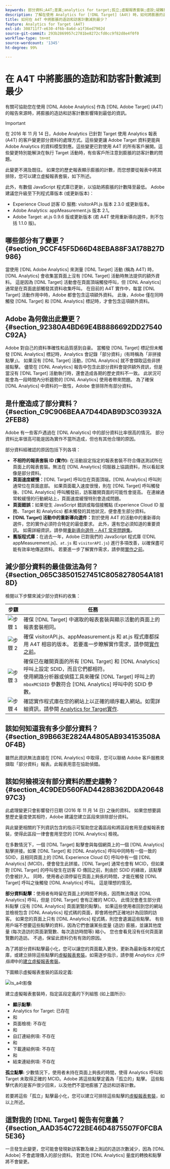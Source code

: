 ```yaml
---
keywords: 部分資料;A4T;差異;analytics for target;孤立;虛擬報表套裝;虛設;疑難排解;未拼接;膨脹;未指定
description: 了解在使用 Analytics for [!DNL Target] (A4t) 時，如何將膨脹的造訪和訪客計數影響降到最低。 了解什麼是「部分資料」以及如何使其減少。
title: 如何在 A4T 中將膨脹的造訪和訪客計數減到最少？
feature: Analytics for Target (A4T)
exl-id: 308711f7-e630-4f6b-8a6d-a1f36ed7902d
source-git-commit: 293b2869957c2781be8272cfd0cc9f82d8e4f0f0
workflow-type: tm+mt
source-wordcount: '1345'
ht-degree: 99%

---
```


# 在 A4T 中將膨脹的造訪和訪客計數減到最少

有關可協助您在使用 [!DNL Adobe Analytics] 作為 [!DNL Adobe Target] (A4T) 的報告來源時，將膨脹的造訪和訪客計數影響降到最低的資訊。

>[!IMPORTANT]
>在 2016 年 11 月 14 日，Adobe Analytics 已針對 Target 使用 Analytics 報表 (A4T) 的客戶變更部分資料的處理方式。這些變更讓 Adobe Target 資料更能與 Adobe Analytics 的資料模型對應。這些變更已對使用 A4T 的所有客戶展開。這些變更特別能解決在執行 Target 活動時，有些客戶所注意到膨脹的訪客計數的問題。
>
>此變更不溯及既往。 如果您的歷史報表顯示膨脹的計數，而您想要從報表中將其排除，您可以建立虛擬報表套裝，如下所述。
>
>此外，有數個 JavaScript 程式庫已更新，以協助將膨脹的計數降至最低。 Adobe 建議您升級至下列程式庫版本 (或更新版本)：
>
>* Experience Cloud 訪客 ID 服務: visitorAPI.js 版本 2.3.0 或更新版本。
>* Adobe Analytics: appMeasurement.js 版本 2.1。
>* Adobe Target: at.js 0.9.6 版或更新版本 (若 A4T 使用重新導向選件，則不包括 1.1.0 版)。


## 哪些部分有了變更？ {#section_9CCF45F5D66D48EBA88F3A178B27D986}

當使用 [!DNL Adobe Analytics] 來測量 [!DNL Target] 活動 (稱為 A4T) 時，[!DNL Analytics] 會收集當頁面上沒有 [!DNL Target] 活動時無法提供的額外資料。 這是因為 [!DNL Target] 活動會在頁面頂端觸發呼叫，但 [!DNL Analytics] 通常是在頁面底部觸發其資料收集呼叫。 在目前的 A4T 實作中，每當 [!DNL Target] 活動作用中時，Adobe 都會包含這項額外資料。 此後，Adobe 僅在同時觸發 [!DNL Target] 和 [!DNL Analytics] 標記時，才會包含這項額外資料。

## Adobe 為何做出此變更？ {#section_92380A4BD69E4B8886692DD27540C92A}

Adobe 對自己的資料準確性和品質感到自豪。 當觸發 [!DNL Target] 標記但未觸發 [!DNL Analytics] 標記時，Analytics 會記錄「部分資料」(有時稱為「非拼接點擊」)。 如果沒有 [!DNL Target] 活動，[!DNL Analytics] 就不會擷取這些非拼接點擊。 儘管在 [!DNL Analytics] 報告中包含此部分資料會提供額外資訊，但是當沒有 [!DNL Target] 活動執行時，還會造成各期的歷史資料不一致。 此狀況可能會為一段時間內分析趨勢的 [!DNL Analytics] 使用者帶來問題。 為了確保 [!DNL Analytics] 中資料的一致性，Adobe 會排除所有部分資料。

## 是什麼造成了部分資料？ {#section_C9C906BEAA7D44DAB9D3C03932A2FEB8}

Adobe 有一些客戶遇過在 [!DNL Analytics] 中的部分資料比率很高的情況。 部分資料比率很高可能是因為實作不當所造成，但也有其他合理的原因。

部分資料經確認的原因包括下列各項：

* **不相符的報表套裝 ID (實作):** 在活動設定指定的報表套裝不符合傳送測試所在頁面上的報表套裝。無法在 [!DNL Analytics] 伺服器上協調資料，所以看起來像是部分資料。
* **頁面速度緩慢：**[!DNL Target] 呼叫位在頁面頂端，[!DNL Analytics] 呼叫則通常位在頁面底部。 如果頁面載入速度很慢，則在 [!DNL Target] 呼叫觸發後、[!DNL Analytics] 呼叫觸發前，訪客離開頁面的可能性會提高。 在連線通常較緩慢的行動網站上，頁面速度緩慢特別會造成問題。
* **頁面錯誤：**&#x200B;如果發生 JavaScript 錯誤或每個接觸點 (Experience Cloud ID 服務、Target 和 Analytics) 都未觸發的其他狀況，便會產生部分資料。
* **[!DNL Target] 活動中的重新導向選件：**&#x200B;對於使用 A4T 的活動中的重新導向選件，您的實作必須符合特定的最低要求。 此外，還有您必須知道的重要資訊。 如需詳細資訊，請參閱[重新導向選件 - A4T 常見問題集](/help/main/c-integrating-target-with-mac/a4t/r-a4t-faq/a4t-faq-redirect-offers.md#section_FA9384C2AA9D41EDBCE263FFFD1D9B58)。
* **舊版程式庫：**&#x200B;在過去一年，Adobe 已對我們的 JavaScript 程式庫 ([!DNL appMeasurement.js]、`at.js` 和 `visitorAPI.js`) 進行多項改善，以確保盡可能有效率地傳送資料。 若要進一步了解實作需求，請參閱[實作之前](/help/main/c-integrating-target-with-mac/a4t/before-implement.md#concept_046BC89C03044417A30B63CE34C22543)。

## 減少部分資料的最佳做法為何？ {#section_065C38501527451C8058278054A1818D}

檢閱以下步驟來減少部分資料的收集：

| 步驟 | 任務 |
| --- | --- |
| ![步驟 1](assets/step1_icon.png) | 確保 [!DNL Target] 中選取的報表套裝與顯示活動的頁面上的報表套裝相同。 |
| ![步驟 2](assets/step2_icon.png) | 確保 visitorAPI.js、appMeasurement.js 和 at.js 程式庫都採用 A4T 相容的版本。 若要進一步瞭解實作需求，請參閱[實作之前](/help/main/c-integrating-target-with-mac/a4t/before-implement.md)。 |
| ![步驟 3](assets/step3_icon.png) | 確保已在離開頁面的所有 [!DNL Target] 和 [!DNL Analytics] 呼叫上設定 SDID，而且它們都相符。<br/>使用網路分析器或偵錯工具來確保 [!DNL Target] 呼叫上的 `mboxMCSDID` 參數符合 [!DNL Analytics] 呼叫中的 SDID 參數。 |
| ![步驟 4](assets/step4_icon.png) | 確認實作程式庫在您的網站上以正確的順序載入網站。如需詳細資訊，請參閱 [Analytics for Target實作](/help/main/c-integrating-target-with-mac/a4t/a4timplementation.md). |

## 該如何知道我有多少部分資料？ {#section_89B663E2824A4805AB934153508A0F4B}

雖然此資訊無法直接在 [!DNL Analytics] 中取得，您可以聯絡 Adobe 客戶服務來擷取「部分資料」報表。此報表用意在協助偵錯。

## 該如何檢視沒有部分資料的歷史趨勢？ {#section_4C9DED560FAD4428B362DDA2064897C3}

此處理變更只會影響發行日期 (2016 年 11 月 14 日) 之後的資料。 如果您想要調整歷史量度使其相符，Adobe 建議您建立區段來排除部分資料。

與此變更相關的下列資訊包含的指示可幫助您定義區段和將區段套用至虛擬報表套裝，使得此區段一律會套用至您的 [!DNL Analytics] 檢視。

在多數情況下，一個 [!DNL Target] 點擊會與每個網頁上的一個 [!DNL Analytics] 點擊拼接。如果 [!DNL Target] 和 [!DNL Analytics] 呼叫中同時有一個一致的 SDID，且相同頁面上的 [!DNL Experience Cloud ID] 呼叫中有一個 [!DNL Analytics] (MCID)，便會發生此拼接。[!DNL Target] 通常也會有 MCID，但如果對 [!DNL Target] 的呼叫發生在訪客 ID 傳回之前，則由於 SDID 的緣故，該點擊仍會被計入。 同時，使用者必須停留在頁面上夠長的時間，才能在觸發 [!DNL Target] 呼叫之後觸發 [!DNL Analytics] 呼叫。 這是理想的情況。

**部分資料點擊：**&#x200B;使用者有時留在頁面上的時間不夠長，因而無法傳送 [!DNL Analytics] 呼叫，但是 [!DNL Target] 會有正確的 MCID。 此情況會產生部分資料點擊 (沒有 [!DNL Analytics] 頁面瀏覽的點擊)。 如果這些使用者回到您的網站並檢視包含 [!DNL Analytics] 程式碼的頁面，即會將他們正確地計為回頭的訪客。 如果您的頁面上只有 [!DNL Analytics] 程式碼，則您會遺漏這些點擊。 有些用戶端不想要這些點擊的資料，因為它們會讓某些度量 (造訪) 膨脹，並讓其他度量 (每次造訪的頁面瀏覽數、每次造訪時間等) 縮小。 您也會看見沒有任何頁面瀏覽數的造訪。 不過，保留此資料仍有有效的原因。

為了將部分資料點擊最小化，您可以讓您的頁面載入更快，更新為最新版本的程式庫，或建立排除這些點擊的[虛擬報表套裝](https://experienceleague.adobe.com/docs/analytics/components/virtual-report-suites/vrs-workflow/vrs-create.html)。如需逐步指示，請參閱 *Analytics 元件指南*&#x200B;中的[建立虛擬報表套裝](https://experienceleague.adobe.com/docs/analytics/components/virtual-report-suites/vrs-workflow/vrs-create.html)。

下圖顯示虛擬報表套裝的區段定義:

![ts_a4t影像](assets/ts_a4t.png)

建立虛擬報表套裝時，指定區段定義的下列組態 (如上圖所示):

* **顯示點擊:**
* Analytics for Target: 已存在
* 和
* 頁面檢視: 不存在
* 和
* 自訂連結例項: 不存在
* 和
* 下載連結例項: 不存在
* 和
* 結束連結例項: 不存在

**孤立點擊:** 少數情況下，使用者未持在頁面上夠長的時間，使得 Analytics 呼叫和 Target 未取得正確的 MCID。Adobe 將這些點擊定義為「孤立的」點擊。 這些點擊代表的是客戶很少回來，以及他們不當地膨脹了造訪和訪客計數。

若要將這些「孤立」點擊最小化，您可以建立可排除這些點擊的[虛擬報表套裝](https://experienceleague.adobe.com/docs/analytics/components/virtual-report-suites/vrs-workflow/vrs-create.html)，如以上所述。

## 這對我的 [!DNL Target] 報告有何意義？ {#section_AAD354C722BE46D4875507F0FCBA5E36}

一旦發生此變更，您可能會發現新訪客數及線上測試的造訪次數減少，因為 [!DNL Adobe] 不會處理傳入的部分資料。 對其他 [!DNL Analytics] 量度的轉換和點擊將不會變更。
